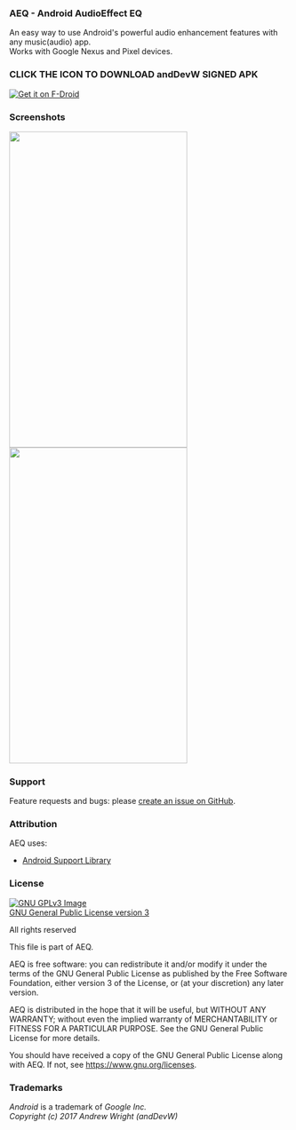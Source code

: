 
### AEQ - Android AudioEffect EQ 
An easy way to use Android's powerful audio enhancement features with any music(audio) app.  
Works with Google Nexus and Pixel devices.

### CLICK THE ICON TO DOWNLOAD andDevW SIGNED APK ###
<a href="https://anddevw.com/assets/apk/aeq/app-release.apk" target="_blank"><img src="https://github.com/andDevW/AEQ/blob/master/app/src/main/ic_launcher-web.png" alt="Get it on F-Droid"/></a>             

### Screenshots
<img src="https://github.com/andDevW/AEQ/blob/res/device-2017-12-09-040658.png" 
width="320" height="569" /> 
<img src="https://github.com/andDevW/AEQ/blob/res/device-2017-12-09-040829.png" 
width="320" height="569" /> 



### Support
Feature requests and bugs: please [create an issue on GitHub](https://github.com/andDevW/AEQ/issues/).

### Attribution

AEQ uses:

* [Android Support Library](https://developer.android.com/topic/libraries/support-library/)


### License
[![GNU GPLv3 Image](https://www.gnu.org/graphics/gplv3-127x51.png)](https://www.gnu.org/licenses/gpl-3.0.en.html)  
[GNU General Public License version 3](https://www.gnu.org/licenses/gpl.txt)


All rights reserved

This file is part of AEQ.

AEQ is free software: you can redistribute it and/or modify it under the terms of the GNU General Public License as published by the Free Software Foundation, either version 3 of the License, or (at your discretion) any later version.

AEQ is distributed in the hope that it will be useful, but WITHOUT ANY WARRANTY; without even the implied warranty of MERCHANTABILITY or FITNESS FOR A PARTICULAR PURPOSE. See the GNU General Public License for more details.

You should have received a copy of the GNU General Public License along with AEQ. If not, see https://www.gnu.org/licenses.

### Trademarks

*Android* is a trademark of *Google Inc.*   
*Copyright (c) 2017 Andrew Wright (andDevW)*
